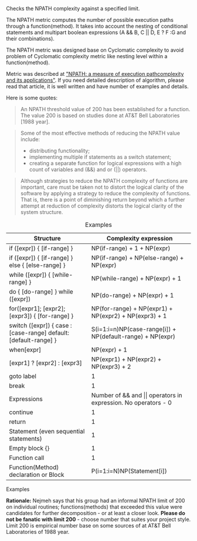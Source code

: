 <div>

Checks the NPATH complexity against a specified limit.

</div>

The NPATH metric computes the number of possible execution paths through
a function(method). It takes into account the nesting of conditional
statements and multipart boolean expressions (A && B, C || D, E ? F :G
and their combinations).

The NPATH metric was designed base on Cyclomatic complexity to avoid
problem of Cyclomatic complexity metric like nesting level within a
function(method).

Metric was described at ["NPATH: a measure of execution pathcomplexity
and its applications"](http://dl.acm.org/citation.cfm?id=42379). If you
need detailed description of algorithm, please read that article, it is
well written and have number of examples and details.

Here is some quotes:

> An NPATH threshold value of 200 has been established for a function.
> The value 200 is based on studies done at AT&T Bell Laboratories
> \[1988 year\].

> Some of the most effective methods of reducing the NPATH value
> include:
>
> - distributing functionality;
> - implementing multiple if statements as a switch statement;
> - creating a separate function for logical expressions with a high
>   count of variables and (&&) and or (||) operators.

> Although strategies to reduce the NPATH complexity of functions are
> important, care must be taken not to distort the logical clarity of
> the software by applying a strategy to reduce the complexity of
> functions. That is, there is a point of diminishing return beyond
> which a further attempt at reduction of complexity distorts the
> logical clarity of the system structure.

<div class="wrapper">

<table>
<caption>Examples</caption>
<thead>
<tr class="header">
<th>Structure</th>
<th>Complexity expression</th>
</tr>
</thead>
<tbody>
<tr class="odd">
<td>if ([expr]) { [if-range] }</td>
<td>NP(if-range) + 1 + NP(expr)</td>
</tr>
<tr class="even">
<td>if ([expr]) { [if-range] } else { [else-range] }</td>
<td>NP(if-range) + NP(else-range) + NP(expr)</td>
</tr>
<tr class="odd">
<td>while ([expr]) { [while-range] }</td>
<td>NP(while-range) + NP(expr) + 1</td>
</tr>
<tr class="even">
<td>do { [do-range] } while ([expr])</td>
<td>NP(do-range) + NP(expr) + 1</td>
</tr>
<tr class="odd">
<td>for([expr1]; [expr2]; [expr3]) { [for-range] }</td>
<td>NP(for-range) + NP(expr1) + NP(expr2) + NP(expr3) + 1</td>
</tr>
<tr class="even">
<td>switch ([expr]) { case : [case-range] default: [default-range]
}</td>
<td>S(i=1:i=n)NP(case-range[i]) + NP(default-range) + NP(expr)</td>
</tr>
<tr class="odd">
<td>when[expr]</td>
<td>NP(expr) + 1</td>
</tr>
<tr class="even">
<td>[expr1] ? [expr2] : [expr3]</td>
<td>NP(expr1) + NP(expr2) + NP(expr3) + 2</td>
</tr>
<tr class="odd">
<td>goto label</td>
<td>1</td>
</tr>
<tr class="even">
<td>break</td>
<td>1</td>
</tr>
<tr class="odd">
<td>Expressions</td>
<td>Number of &amp;&amp; and || operators in expression. No operators -
0</td>
</tr>
<tr class="even">
<td>continue</td>
<td>1</td>
</tr>
<tr class="odd">
<td>return</td>
<td>1</td>
</tr>
<tr class="even">
<td>Statement (even sequential statements)</td>
<td>1</td>
</tr>
<tr class="odd">
<td>Empty block {}</td>
<td>1</td>
</tr>
<tr class="even">
<td>Function call</td>
<td>1</td>
</tr>
<tr class="odd">
<td>Function(Method) declaration or Block</td>
<td>P(i=1:i=N)NP(Statement[i])</td>
</tr>
</tbody>
</table>

Examples

</div>

**Rationale:** Nejmeh says that his group had an informal NPATH limit of
200 on individual routines; functions(methods) that exceeded this value
were candidates for further decomposition - or at least a closer look.
**Please do not be fanatic with limit 200** - choose number that suites
your project style. Limit 200 is empirical number base on some sources
of at AT&T Bell Laboratories of 1988 year.
